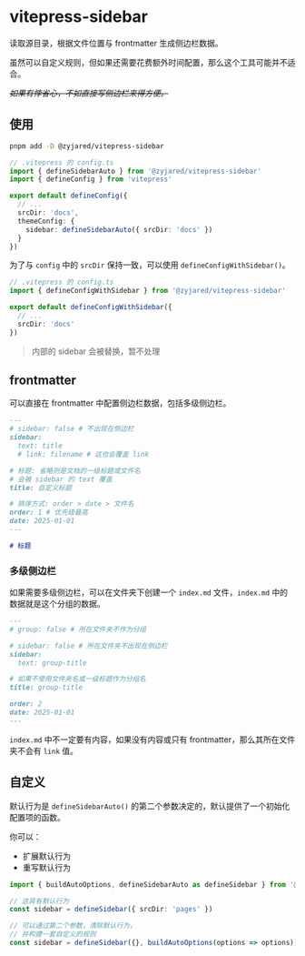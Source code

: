 # vitepress-sidebar

读取源目录，根据文件位置与 frontmatter 生成侧边栏数据。

虽然可以自定义规则，但如果还需要花费额外时间配置，那么这个工具可能并不适合。

~~*如果有悖省心，不如直接写侧边栏来得方便。*~~

## 使用

```bash
pnpm add -D @zyjared/vitepress-sidebar
```

```ts
// .vitepress 的 config.ts
import { defineSidebarAuto } from '@zyjared/vitepress-sidebar'
import { defineConfig } from 'vitepress'

export default defineConfig({
  // ...
  srcDir: 'docs',
  themeConfig: {
    sidebar: defineSidebarAuto({ srcDir: 'docs' })
  }
})
```

为了与 `config` 中的 `srcDir` 保持一致，可以使用 `defineConfigWithSidebar()`。

```ts
// .vitepress 的 config.ts
import { defineConfigWithSidebar } from '@zyjared/vitepress-sidebar'

export default defineConfigWithSidebar({
  // ...
  srcDir: 'docs'
})
```

> 内部的 sidebar 会被替换，暂不处理

## frontmatter

可以直接在 frontmatter 中配置侧边栏数据，包括多级侧边栏。

```md
---
# sidebar: false # 不出现在侧边栏
sidebar:
  text: title
  # link: filename # 这也会覆盖 link

# 标题: 省略则是文档的一级标题或文件名
# 会被 sidebar 的 text 覆盖
title: 自定义标题

# 排序方式: order > date > 文件名
order: 1 # 优先级最高
date: 2025-01-01
---

# 标题
```

### 多级侧边栏

如果需要多级侧边栏，可以在文件夹下创建一个 `index.md` 文件，`index.md` 中的数据就是这个分组的数据。

```md
---
# group: false # 所在文件夹不作为分组

# sidebar: false # 所在文件夹不出现在侧边栏
sidebar:
  text: group-title

# 如果不使用文件夹名或一级标题作为分组名
title: group-title

order: 2
date: 2025-01-01
---
```

`index.md` 中不一定要有内容，如果没有内容或只有 frontmatter，那么其所在文件夹不会有 `link` 值。

## 自定义

默认行为是 `defineSidebarAuto()` 的第二个参数决定的，默认提供了一个初始化配置项的函数。

你可以：

- 扩展默认行为
- 重写默认行为

```ts
import { buildAutoOptions, defineSidebarAuto as defineSidebar } from '@zyjared/vitepress-sidebar'

// 这具有默认行为
const sidebar = defineSidebar({ srcDir: 'pages' })

// 可以通过第二个参数，清除默认行为，
// 并构建一套自定义的规则
const sidebar = defineSidebar({}, buildAutoOptions(options => options))
```
